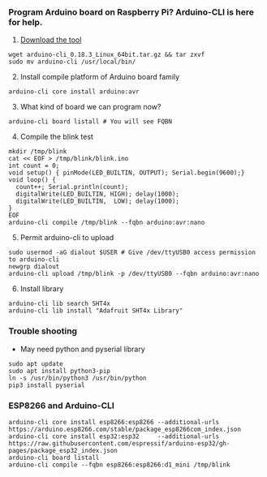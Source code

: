 ### Program Arduino board on Raspberry Pi? Arduino-CLI is here for help. <a name="Arduino-CLI"></a>
1. [Download the tool](https://github.com/arduino/arduino-cli/releases)
```
wget arduino-cli_0.18.3_Linux_64bit.tar.gz && tar zxvf 
sudo mv arduino-cli /usr/local/bin/
```
2. Install compile platform of Arduino board family
```
arduino-cli core install arduino:avr
```
3. What kind of board we can program now?
```
arduino-cli board listall # You will see FQBN
```
4. Compile the blink test
```
mkdir /tmp/blink
cat << EOF > /tmp/blink/blink.ino
int count = 0;
void setup() { pinMode(LED_BUILTIN, OUTPUT); Serial.begin(9600);} 
void loop() { 
  count++; Serial.println(count);
  digitalWrite(LED_BUILTIN, HIGH); delay(1000);  
  digitalWrite(LED_BUILTIN,  LOW); delay(1000);  
}
EOF
arduino-cli compile /tmp/blink --fqbn arduino:avr:nano 
```
5. Permit arduino-cli to upload
```
sudo usermod -aG dialout $USER # Give /dev/ttyUSB0 access permission to arduino-cli 
newgrp dialout
arduino-cli upload /tmp/blink -p /dev/ttyUSB0 --fqbn arduino:avr:nano 
```
6. Install library
```
arduino-cli lib search SHT4x
arduino-cli lib install "Adafruit SHT4x Library"
```
### Trouble shooting
* May need python and pyserial library
```
sudo apt update
sudo apt install python3-pip
ln -s /usr/bin/python3 /usr/bin/python
pip3 install pyserial
```
### ESP8266 and Arduino-CLI <a name="ESP-CLI"></a>
```  
arduino-cli core install esp8266:esp8266 --additional-urls https://arduino.esp8266.com/stable/package_esp8266com_index.json 
arduino-cli core install esp32:esp32     --additional-urls https://raw.githubusercontent.com/espressif/arduino-esp32/gh-pages/package_esp32_index.json
arduino-cli board listall 
arduino-cli compile --fqbn esp8266:esp8266:d1_mini /tmp/blink 
```

